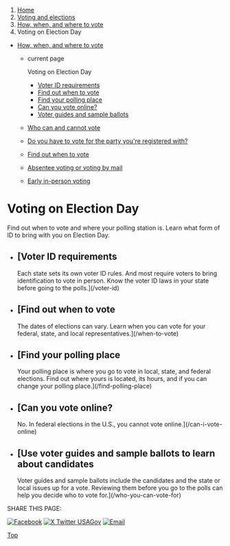 1. [Home](/)
2. [Voting and elections](/voting-and-elections)
3. [How, when, and where to vote](/how-to-vote)
4. Voting on Election Day

* [How, when, and where to vote](/how-to-vote)
  + current page

    Voting on Election Day

    - [Voter ID requirements](/voter-id)
    - [Find out when to vote](/when-to-vote)
    - [Find your polling place](/find-polling-place)
    - [Can you vote online?](/can-i-vote-online)
    - [Voter guides and sample ballots](/who-you-can-vote-for)
  + [Who can and cannot vote](/who-can-vote)
  + [Do you have to vote for the party you're registered with?](/voting-political-party)
  + [Find out when to vote](/when-to-vote)
  + [Absentee voting or voting by mail](/absentee-voting)
  + [Early in-person voting](/early-voting)

Voting on Election Day
======================

Find out when to vote and where your polling station is. Learn what form of ID to bring with you on Election Day.

* [Voter ID requirements
  ---------------------

  Each state sets its own voter ID rules. And most require voters to bring identification to vote in person. Know the voter ID laws in your state before going to the polls.](/voter-id)
* [Find out when to vote
  ---------------------

  The dates of elections can vary. Learn when you can vote for your federal, state, and local representatives.](/when-to-vote)
* [Find your polling place
  -----------------------

  Your polling place is where you go to vote in local, state, and federal elections. Find out where yours is located, its hours, and if you can change your polling place.](/find-polling-place)
* [Can you vote online?
  --------------------

  No. In federal elections in the U.S., you cannot vote online.](/can-i-vote-online)
* [Use voter guides and sample ballots to learn about candidates
  -------------------------------------------------------------

  Voter guides and sample ballots include the candidates and the state or local issues up for a vote. Reviewing them before you go to the polls can help you decide who to vote for.](/who-you-can-vote-for)

SHARE THIS PAGE:

[![Facebook](/themes/custom/usagov/images/social-media-icons/Facebook_Icon.svg)](https://www.facebook.com/sharer/sharer.php?u=https://www.usa.gov/election-day&v=3)
[![X Twitter USAGov](/themes/custom/usagov/images/social-media-icons/X_Twitter_Icon.svg?version=2)](https://twitter.com/intent/tweet?source=webclient&text=https://www.usa.gov/election-day)
[![Email](/themes/custom/usagov/images/social-media-icons/Email_Icon.svg?version=2)](mailto:?subject=https://www.usa.gov/election-day)

[Top](#main-content)